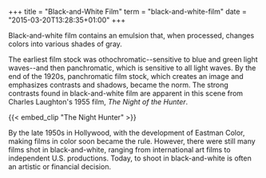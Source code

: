 +++
title = "Black-and-White Film"
term = "black-and-white-film"
date = "2015-03-20T13:28:35+01:00"
+++

Black-and-white film contains an emulsion that, when processed,
changes colors into various shades of gray.<!--more-->

The earliest film stock was othochromatic--sensitive to blue and green
light waves--and then panchromatic, which is sensitive to all light
waves. By the end of the 1920s, panchromatic film stock, which creates
an image and emphasizes contrasts and shadows, became the norm. The
strong contrasts found in black-and-white film are apparent in this
scene from Charles Laughton's 1955 film, <i>The Night of the Hunter</i>.

{{< embed_clip "The Night Hunter" >}}

By the late 1950s in Hollywood, with the development of Eastman Color,
making films in color soon became the rule. However, there were still
many films shot in black-and-white, ranging from international art
films to independent U.S. productions. Today, to shoot in
black-and-white is often an artistic or financial decision.

